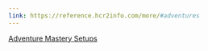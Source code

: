 ```yaml
---
link: https://reference.hcr2info.com/more/#adventures
---
```


[Adventure Mastery Setups](https://reference.hcr2info.com/more/#adventures)  
